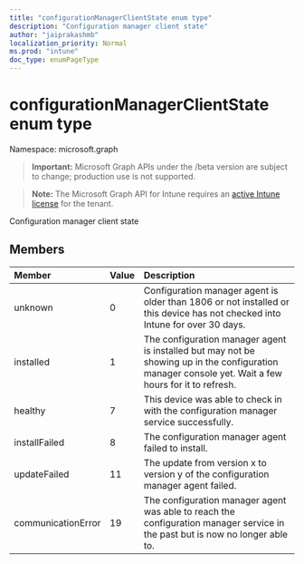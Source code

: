 ```yaml
---
title: "configurationManagerClientState enum type"
description: "Configuration manager client state"
author: "jaiprakashmb"
localization_priority: Normal
ms.prod: "intune"
doc_type: enumPageType
---
```


# configurationManagerClientState enum type

Namespace: microsoft.graph

> **Important:** Microsoft Graph APIs under the /beta version are subject to change; production use is not supported.

> **Note:** The Microsoft Graph API for Intune requires an [active Intune license](https://go.microsoft.com/fwlink/?linkid=839381) for the tenant.

Configuration manager client state

## Members
|Member|Value|Description|
|:---|:---|:---|
|unknown|0|Configuration manager agent is older than 1806 or not installed or this device has not checked into Intune for over 30 days.|
|installed|1|The configuration manager agent is installed but may not be showing up in the configuration manager console yet. Wait a few hours for it to refresh.|
|healthy|7|This device was able to check in with the configuration manager service successfully.|
|installFailed|8|The configuration manager agent failed to install.|
|updateFailed|11|The update from version x to version y of the configuration manager agent failed. |
|communicationError|19|The configuration manager agent was able to reach the configuration manager service in the past but is now no longer able to. |






